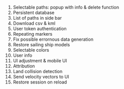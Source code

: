 1. Selectable paths: popup with info & delete function
4. Persistent database
5. List of paths in side bar
7. Download csv & kml
8. User token authentication
9. Repeating markers
10. Fix possible errornous data generation
11. Restore sailing ship models
12. Selectable colors
13. User info
14. UI adjustment & mobile UI
15. Attribution
16. Land collision detection
17. Send velocity vectors to UI
18. Restore session on reload